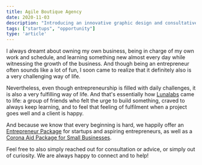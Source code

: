 ```yaml
---
title: Agile Boutique Agency
date: 2020-11-03
description: "Introducing an innovative graphic design and consultative marketing agency: Lunalabs."
tags: ["startups", "opportunity"]
type: 'article'
---
```


I always dreamt about owning my own business, being in charge of my own work and schedule, and learning something new almost every day while witnessing the growth of the business. And though being an entrepreneur often sounds like a lot of fun, I soon came to realize that it definitely also is a very challenging way of life.

Nevertheless, even though entrepreneurship is filled with daily challenges, it is also a very fulfilling way of life.  And that's essentially how [Lunalabs](https://www.lunalabs.eu/) came to life: a group of friends who felt the urge to build something, craved to always keep learning, and to feel that feeling of fulfilment when a project goes well and a client is happy.

And because we know that every beginning is hard, we happily offer an [Entrepreneur Package](https://www.lunalabs.eu/entrepreneur-project) for startups and aspiring entrepreneurs, as well as a [Corona Aid Package for Small Businesses](https://www.lunalabs.eu/covid19).

Feel free to also simply reached out for consultation or advice, or simply out of curiosity. We are always happy to connect and to help!
